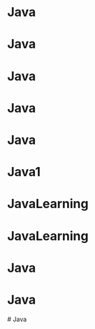 # Java
# Java
# Java
# Java
# Java
# Java1
# JavaLearning
# JavaLearning
# Java
# Java
#   J a v a  
 